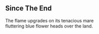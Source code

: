 Since The End
-------------
The flame upgrades on its tenacious mare  
fluttering blue flower heads over the land.  
